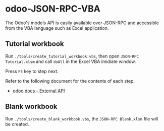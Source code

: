 # odoo-JSON-RPC-VBA
The Odoo's models API is easily available over JSON-RPC and accessible from the VBA language such as Excel application.

## Tutorial workbook

Run `./tools/create_tutorial_workbook.vbs`, then open `JSON-RPC Tutorial.xlsm` and call `doAll` in the Excel VBA imidiate window.

Press `F5` key to step next.

Refer to the following document for the contents of each step.

- [odoo docs - External API](https://www.odoo.com/documentation/15.0/developer/misc/api/odoo.html)

## Blank workbook

Run `./tools/create_blank_workbook.vbs`, the `JSON-RPC Blank.xlsm` file will be created.
